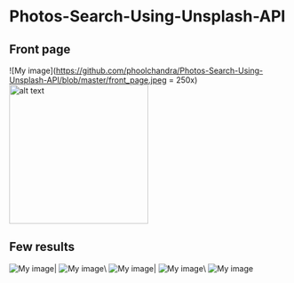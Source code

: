 # Photos-Search-Using-Unsplash-API
## Front page
![My image](https://github.com/phoolchandra/Photos-Search-Using-Unsplash-API/blob/master/front_page.jpeg = 250x)
<img src="https://github.com/phoolchandra/Photos-Search-Using-Unsplash-API/blob/master/front_page.jpeg" alt="alt text" width="250px" height="250px">
## Few results
![My image](https://github.com/phoolchandra/Photos-Search-Using-Unsplash-API/blob/master/result_1.jpeg)|
![My image](https://github.com/phoolchandra/Photos-Search-Using-Unsplash-API/blob/master/result_2.jpeg)\\
![My image](https://github.com/phoolchandra/Photos-Search-Using-Unsplash-API/blob/master/result_3.jpeg)|
![My image](https://github.com/phoolchandra/Photos-Search-Using-Unsplash-API/blob/master/result_4.jpeg)\\
![My image](https://github.com/phoolchandra/Photos-Search-Using-Unsplash-API/blob/master/result_5.jpeg)
